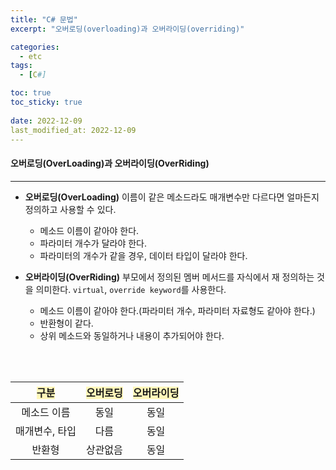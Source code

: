 ```yaml
---
title: "C# 문법"
excerpt: "오버로딩(overloading)과 오버라이딩(overriding)"

categories:
  - etc
tags:
  - [C#]

toc: true
toc_sticky: true
 
date: 2022-12-09
last_modified_at: 2022-12-09
---
```


#### 오버로딩(OverLoading)과 오버라이딩(OverRiding)  
---

- **오버로딩(OverLoading)** 이름이 같은 메소드라도 매개변수만 다르다면 얼마든지 정의하고 사용할 수 있다.  

    - 메소드 이름이 같아야 한다.
    - 파라미터 개수가 달라야 한다.  
    - 파라미터의 개수가 같을 경우, 데이터 타입이 달라야 한다.  

- **오버라이딩(OverRiding)** 부모에서 정의된 멤버 메서드를 자식에서 재 정의하는 것을 의미한다. `virtual`, `override keyword`를 사용한다.  
    
    - 메소드 이름이 같아야 한다.(파라미터 개수, 파라미터 자료형도 같아야 한다.)  
    - 반환형이 같다.  
    - 상위 메소드와 동일하거나 내용이 추가되어야 한다.

<br>
<br>

|<span style="background-color:#FFF7B9;">구분</span>| <span style="background-color:#FFF7B9;">오버로딩</span> | <span style="background-color:#FFF7B9;">오버라이딩</span> |  
|:---:|:---:|:---:|  
| 메소드 이름 | 동일 | 동일 |  
| 매개변수, 타입 | 다름 | 동일 |  
| 반환형 | 상관없음 | 동일 |   
